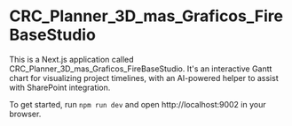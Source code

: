 # CRC_Planner_3D_mas_Graficos_FireBaseStudio

This is a Next.js application called CRC_Planner_3D_mas_Graficos_FireBaseStudio. It's an interactive Gantt chart for visualizing project timelines, with an AI-powered helper to assist with SharePoint integration.

To get started, run `npm run dev` and open http://localhost:9002 in your browser.
